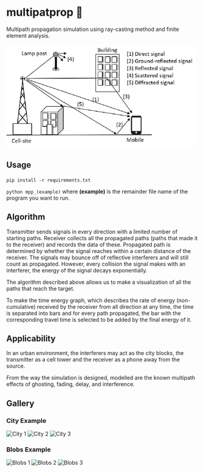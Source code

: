 # multipatprop 🔆
Multipath propagation simulation using ray-casting method and finite element analysis.

![Multipath Diagram](gallery/diagram.png)

## Usage
```pip install -r requirements.txt```

```python mpp_(example)``` where **(example)** is the remainder file name of the program you want to run.

## Algorithm
Transmitter sends signals in every direction with a limited number of starting paths.
Receiver collects all the propagated paths (paths that made it to the receiver) and records the data of these.
Propagated path is determined by whether the signal reaches within a certain distance of the receiver.
The signals may bounce off of reflective interferers and will still count as propagated.
However, every collision the signal makes with an interferer, the energy of the signal decays exponentially.

The algorithm described above allows us to make a visualization of all the paths that reach the target.

To make the time energy graph, which describes the rate of energy (non-cumulative) received by the receiver from all direction at any time,
the time is separated into bars and for every path propagated, the bar with the corresponding travel time is selected to be added by the final energy of it.

## Applicability
In an urban environment, the interferers may act as the city blocks, the transmitter as a cell tower and the receiver as a phone away from the source.

From the way the simulation is designed, modelled are the known multipath effects of ghosting, fading, delay, and interference.

## Gallery
### City Example
![City 1](gallery/city/1.png)
![City 2](gallery/city/2.png)
![City 3](gallery/city/3.png)

### Blobs Example
![Blobs 1](gallery/blobs/1.png)
![Blobs 2](gallery/blobs/2.png)
![Blobs 3](gallery/blobs/3.png)
